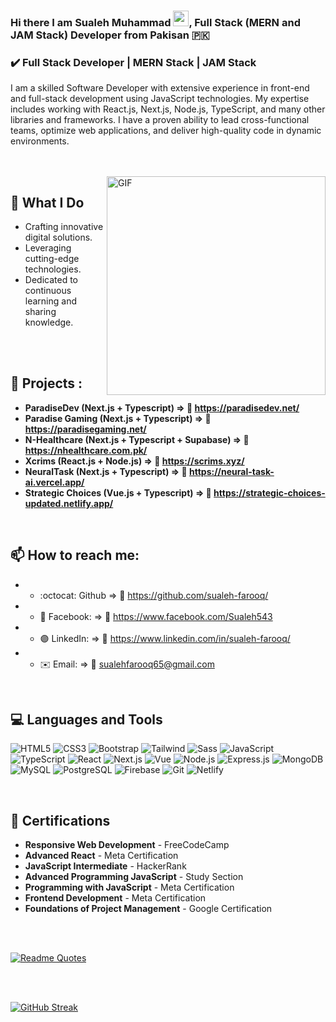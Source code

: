 ### Hi there I am Sualeh Muhammad <img height="25px" src="https://media.giphy.com/media/hvRJCLFzcasrR4ia7z/giphy.gif" width="25px">, Full Stack (MERN and JAM Stack) Developer from Pakisan :pakistan: 

### :heavy_check_mark: Full Stack Developer | MERN Stack | JAM Stack


I am a skilled Software Developer with extensive experience in front-end and full-stack development using JavaScript technologies. My expertise includes working with React.js, Next.js, Node.js, TypeScript, and many other libraries and frameworks. I have a proven ability to lead cross-functional teams, optimize web applications, and deliver high-quality code in dynamic environments.

<br/>
<br/>



<img align="right" class="GIF" alt="GIF" src="/coding.gif"  width="350px"/>



## 🚀 What I Do

- Crafting innovative digital solutions.
- Leveraging cutting-edge technologies.
- Dedicated to continuous learning and sharing knowledge.
  
<br/>
<br/>

## :medal_sports: Projects :

- **ParadiseDev (Next.js + Typescript)  => :link: https://paradisedev.net/**
- **Paradise Gaming (Next.js + Typescript)  => :link: https://paradisegaming.net/**
- **N-Healthcare (Next.js + Typescript + Supabase) => :link: https://nhealthcare.com.pk/**
- **Xcrims (React.js + Node.js) => :link: https://scrims.xyz/**
- **NeuralTask (Next.js + Typescript)  => :link: https://neural-task-ai.vercel.app/**
- **Strategic Choices (Vue.js + Typescript)  => :link: https://strategic-choices-updated.netlify.app/**

<br />

## 📫 How to reach me:  

- - :octocat: Github              => :link:	https://github.com/sualeh-farooq/
- - :large_blue_circle: Facebook: => :link:	https://www.facebook.com/Sualeh543
- - :purple_circle: LinkedIn:     => :link:	https://www.linkedin.com/in/sualeh-farooq/
- - ✉️ Email:                     => :link: sualehfarooq65@gmail.com
<!-- - - :large_blue_diamond: Facebook (Page): => :link:	https://www.facebook.com/developerJunaid -->





<br/>

## 💻 Languages and Tools



![HTML5](https://img.shields.io/badge/-HTML5-E34F26?style=flat&logo=html5&logoColor=white)
![CSS3](https://img.shields.io/badge/-CSS3-1572B6?style=flat&logo=css3)
![Bootstrap](https://img.shields.io/badge/-Bootstrap-563D7C?style=flat&logo=bootstrap)
![Tailwind](https://img.shields.io/badge/-Tailwind%20CSS-38B2AC?style=flat&logo=tailwindcss&logoColor=white)
![Sass](https://img.shields.io/badge/-Sass-CC6699?style=flat&logo=sass&logoColor=white)
![JavaScript](https://img.shields.io/badge/-JavaScript-F7DF1E?style=flat&logo=javascript&logoColor=black)
![TypeScript](https://img.shields.io/badge/-TypeScript-007ACC?style=flat&logo=typescript&logoColor=white)
![React](https://img.shields.io/badge/-React-61DAFB?style=flat&logo=react&logoColor=black)
![Next.js](https://img.shields.io/badge/-Next.js-000000?style=flat&logo=nextdotjs&logoColor=white)
![Vue](https://img.shields.io/badge/-Vue.js-4FC08D?style=flat&logo=vue.js&logoColor=white)
![Node.js](https://img.shields.io/badge/-Node.js-339933?style=flat&logo=nodedotjs&logoColor=white)
![Express.js](https://img.shields.io/badge/-Express.js-000000?style=flat&logo=express&logoColor=white)
![MongoDB](https://img.shields.io/badge/-MongoDB-47A248?style=flat&logo=mongodb&logoColor=white)
![MySQL](https://img.shields.io/badge/-MySQL-4479A1?style=flat&logo=mysql&logoColor=white)
![PostgreSQL](https://img.shields.io/badge/-PostgreSQL-336791?style=flat&logo=postgresql&logoColor=white)
![Firebase](https://img.shields.io/badge/-Firebase-FFCA28?style=flat&logo=firebase&logoColor=black)
![Git](https://img.shields.io/badge/-Git-F05032?style=flat&logo=git&logoColor=white)
![Netlify](https://img.shields.io/badge/-Netlify-00C7B7?style=flat&logo=netlify&logoColor=white)

<br/>


## 📝 Certifications

- **Responsive Web Development** - FreeCodeCamp
- **Advanced React** - Meta Certification 
- **JavaScript Intermediate** - HackerRank
- **Advanced Programming JavaScript** - Study Section
- **Programming with JavaScript** - Meta Certification 
- **Frontend Development** - Meta Certification
- **Foundations of Project Management** - Google Certification 

<br />
<br />

[![Readme Quotes](https://quotes-github-readme.vercel.app/api?type=horizontal&theme=dark)](https://github.com/piyushsuthar/github-readme-quotes)

<br/>
<br/>

[![GitHub Streak](https://streak-stats.demolab.com?user=sualeh-farooq&theme=react&hide_border=true)](https://git.io/streak-stats)


